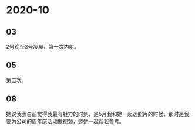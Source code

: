 # 2020-10

## 03

2号晚至3号凌晨，第一次内射。

## 05

第二次。

## 08

她说我表白前觉得我最有魅力的时刻，是5月我和她一起选照片的时候，那时是我要为公司的周年庆活动做视频，邀她一起帮我参考。
